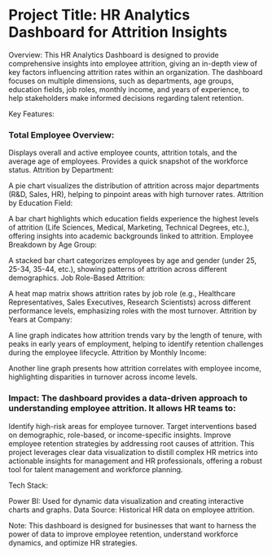 
# Project Title: HR Analytics Dashboard for Attrition Insights

Overview: This HR Analytics Dashboard is designed to provide comprehensive insights into employee attrition, giving an in-depth view of key factors influencing attrition rates within an organization. The dashboard focuses on multiple dimensions, such as departments, age groups, education fields, job roles, monthly income, and years of experience, to help stakeholders make informed decisions regarding talent retention.

Key Features:

### Total Employee Overview:

Displays overall and active employee counts, attrition totals, and the average age of employees.
Provides a quick snapshot of the workforce status.
Attrition by Department:

A pie chart visualizes the distribution of attrition across major departments (R&D, Sales, HR), helping to pinpoint areas with high turnover rates.
Attrition by Education Field:

A bar chart highlights which education fields experience the highest levels of attrition (Life Sciences, Medical, Marketing, Technical Degrees, etc.), offering insights into academic backgrounds linked to attrition.
Employee Breakdown by Age Group:

A stacked bar chart categorizes employees by age and gender (under 25, 25-34, 35-44, etc.), showing patterns of attrition across different demographics.
Job Role-Based Attrition:

A heat map matrix shows attrition rates by job role (e.g., Healthcare Representatives, Sales Executives, Research Scientists) across different performance levels, emphasizing roles with the most turnover.
Attrition by Years at Company:

A line graph indicates how attrition trends vary by the length of tenure, with peaks in early years of employment, helping to identify retention challenges during the employee lifecycle.
Attrition by Monthly Income:

Another line graph presents how attrition correlates with employee income, highlighting disparities in turnover across income levels.


### Impact: The dashboard provides a data-driven approach to understanding employee attrition. It allows HR teams to:

Identify high-risk areas for employee turnover.
Target interventions based on demographic, role-based, or income-specific insights.
Improve employee retention strategies by addressing root causes of attrition.
This project leverages clear data visualization to distill complex HR metrics into actionable insights for management and HR professionals, offering a robust tool for talent management and workforce planning.

Tech Stack:

Power BI: Used for dynamic data visualization and creating interactive charts and graphs.
Data Source: Historical HR data on employee attrition.


Note: This dashboard is designed for businesses that want to harness the power of data to improve employee retention, understand workforce dynamics, and optimize HR strategies.
